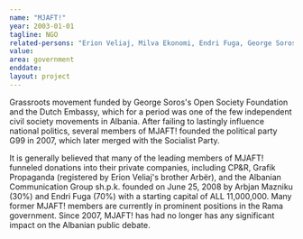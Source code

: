 ```yaml
---
name: "MJAFT!"
year: 2003-01-01
tagline: NGO
related-persons: "Erion Veliaj, Milva Ekonomi, Endri Fuga, George Soros, Rubin Beqo, Arbjan Mazniku"
value:
area: government
enddate:
layout: project
---
```

Grassroots movement funded by George Soros's Open Society Foundation and the Dutch Embassy, which for a period was one of the few independent civil society movements in Albania. After failing to lastingly influence national politics, several members of MJAFT! founded the political party G99 in 2007, which later merged with the Socialist Party.

It is generally believed that many of the leading members of MJAFT! funneled donations into their private companies, including CP&R, Grafik Propaganda (registered by Erion Veliaj's brother Arbër), and the Albanian Communication Group sh.p.k. founded on June 25, 2008 by Arbjan Mazniku (30%) and Endri Fuga (70%) with a starting capital of ALL 11,000,000. Many former MJAFT! members are currently in prominent positions in the Rama government. Since 2007, MJAFT! has had no longer has any significant impact on the Albanian public debate.
